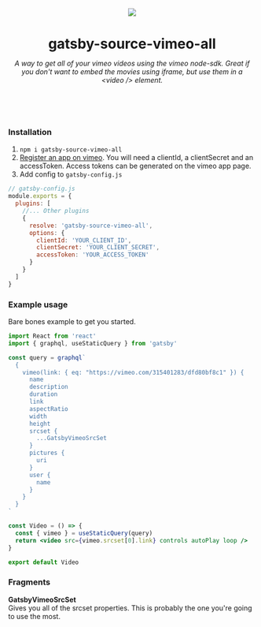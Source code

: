 <div style="text-align: center; padding: 50px 0px;">
  <img src="https://raw.githubusercontent.com/mittnavnermike/gatsby-plugins/master/packages/gatsby-source-vimeo-all/logos.png" style="max-width: 100px" />
  <div style="max-width: 500px; margin: 0 auto;">
    <h1 style="border-bottom: none; margin-bottom: 0px;">gatsby-source-vimeo-all</h1>
    <p style="font-style: italic">A way to get all of your vimeo videos using the vimeo node-sdk.
  Great if you don't want to embed the movies using iframe, but use them in a <span style="white-space: nowrap">&lt;video /&gt; <span />element.</p>
  </div>
</div>

### Installation

1. `npm i gatsby-source-vimeo-all`
2. [Register an app on vimeo](https://developer.vimeo.com/apps/new). You will need a clientId, a clientSecret and an accessToken. Access tokens can be generated on the vimeo app page.
3. Add config to `gatsby-config.js`

```js
// gatsby-config.js
module.exports = {
  plugins: [
    //... Other plugins
    {
      resolve: 'gatsby-source-vimeo-all',
      options: {
        clientId: 'YOUR_CLIENT_ID',
        clientSecret: 'YOUR_CLIENT_SECRET',
        accessToken: 'YOUR_ACCESS_TOKEN'
      }
    }
  ]
}
```

### Example usage

Bare bones example to get you started.

```jsx
import React from 'react'
import { graphql, useStaticQuery } from 'gatsby'

const query = graphql`
  {
    vimeo(link: { eq: "https://vimeo.com/315401283/dfd80bf8c1" }) {
      name
      description
      duration
      link
      aspectRatio
      width
      height
      srcset {
        ...GatsbyVimeoSrcSet
      }
      pictures {
        uri
      }
      user {
        name
      }
    }
  }
`

const Video = () => {
  const { vimeo } = useStaticQuery(query)
  return <video src={vimeo.srcset[0].link} controls autoPlay loop />
}

export default Video
```

### Fragments

**GatsbyVimeoSrcSet**  
Gives you all of the srcset properties. This is probably the one you're going to use the most.

